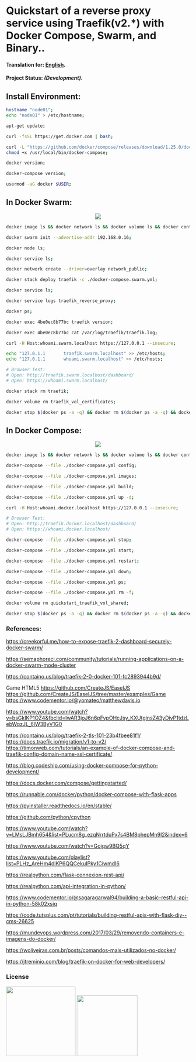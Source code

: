 
# Quickstart of a reverse proxy service using Traefik(v2.*) with Docker Compose, Swarm, and Binary..

#### Translation for: **[English](https://github.com/alisonbuss/quickstart-traefik2/blob/master/README_LANG_EN.md)**.

#### Project Status: *(Development)*.




## Install Environment:

```bash
hostname "node01";
echo "node01" > /etc/hostname;

apt-get update;

curl -fsSL https://get.docker.com | bash;

curl -L "https://github.com/docker/compose/releases/download/1.25.0/docker-compose-$(uname -s)-$(uname -m)" -o /usr/local/bin/docker-compose;
chmod +x /usr/local/bin/docker-compose;

docker version;

docker-compose version;

usermod -aG docker $USER;

```




## In Docker Swarm:

<p align="center">
    <img src="https://github.com/alisonbuss/quickstart-traefik2/raw/master/files/print-swarm.png"/>
</p>


```bash
docker image ls && docker network ls && docker volume ls && docker container ls;

docker swarm init --advertise-addr 192.168.0.16;

docker node ls;

docker service ls;

docker network create --driver=overlay network_public;

docker stack deploy traefik -c ./docker-compose.swarm.yml;

docker service ls;

docker service logs traefik_reverse_proxy;

docker ps;

docker exec 4be0ec8b77bc traefik version;

docker exec 4be0ec8b77bc cat /var/log/traefik/traefik.log;

curl -H Host:whoami.swarm.localhost https://127.0.0.1 --insecure;

echo "127.0.1.1       traefik.swarm.localhost" >> /etc/hosts;
echo "127.0.1.1       whoami.swarm.localhost" >> /etc/hosts;

# Browser Test:
# Open: http://traefik.swarm.localhost/dashboard/
# Open: https://whoami.swarm.localhost/

docker stack rm traefik;

docker volume rm traefik_vol_certificates;

docker stop $(docker ps -a -q) && docker rm $(docker ps -a -q) && docker rmi $(docker images -q) && docker system prune -a;

```




## In Docker Compose:

<p align="center">
    <img src="https://github.com/alisonbuss/quickstart-traefik2/raw/master/files/print-docker-compose.png"/>
</p>


```bash
docker image ls && docker network ls && docker volume ls && docker container ls;

docker-compose --file ./docker-compose.yml config;

docker-compose --file ./docker-compose.yml images;

docker-compose --file ./docker-compose.yml build;

docker-compose --file ./docker-compose.yml up -d;

curl -H Host:whoami.docker.localhost https://127.0.0.1 --insecure;

# Browser Test:
# Open: http://traefik.docker.localhost/dashboard/
# Open: https://whoami.docker.localhost/

docker-compose --file ./docker-compose.yml stop;

docker-compose --file ./docker-compose.yml start;

docker-compose --file ./docker-compose.yml restart;

docker-compose --file ./docker-compose.yml down;

docker-compose --file ./docker-compose.yml ps;

docker-compose --file ./docker-compose.yml rm -f;

docker volume rm quickstart_traefik_vol_shared;

docker stop $(docker ps -a -q) && docker rm $(docker ps -a -q) && docker rmi $(docker images -q) && docker system prune -a;

```






### References:
https://creekorful.me/how-to-expose-traefik-2-dashboard-securely-docker-swarm/

https://semaphoreci.com/community/tutorials/running-applications-on-a-docker-swarm-mode-cluster

https://containo.us/blog/traefik-2-0-docker-101-fc2893944b9d/



Game HTML5
https://github.com/CreateJS/EaselJS
https://github.com/CreateJS/EaselJS/tree/master/examples/Game
https://www.codementor.io/@yomateo/matthewdavis.io


https://www.youtube.com/watch?v=bsGkIKP1OZ4&fbclid=IwAR3joJ6n6pFvpOHcJsy_KXUtginsZ43yDivP1tdzLebWqzJL_6lW3ByV1G0

https://containo.us/blog/traefik-2-tls-101-23b4fbee81f1/
https://docs.traefik.io/migration/v1-to-v2/
https://timonweb.com/tutorials/an-example-of-docker-compose-and-traefik-config-domain-name-ssl-certificate/



https://blog.codeship.com/using-docker-compose-for-python-development/

https://docs.docker.com/compose/gettingstarted/


https://runnable.com/docker/python/docker-compose-with-flask-apps

https://pyinstaller.readthedocs.io/en/stable/

https://github.com/python/cpython

https://www.youtube.com/watch?v=LMsLJBmh654&list=PLucm8g_ezqNrrtduPx7s4BM8phepMn9I2&index=6

https://www.youtube.com/watch?v=Gojqw9BQ5qY

https://www.youtube.com/playlist?list=PLHz_AreHm4dlKP6QQCekuIPky1CiwmdI6


https://realpython.com/flask-connexion-rest-api/

https://realpython.com/api-integration-in-python/

https://www.codementor.io/@sagaragarwal94/building-a-basic-restful-api-in-python-58k02xsiq

https://code.tutsplus.com/pt/tutorials/building-restful-apis-with-flask-diy--cms-26625



https://mundevops.wordpress.com/2017/03/29/removendo-containers-e-imagens-do-docker/

https://woliveiras.com.br/posts/comandos-mais-utilizados-no-docker/



https://jtreminio.com/blog/traefik-on-docker-for-web-developers/


### License

[<img width="190" src="https://raw.githubusercontent.com/alisonbuss/my-licenses/master/files/logo-open-source-550x200px.png">](https://opensource.org/licenses)
[<img width="166" src="https://raw.githubusercontent.com/alisonbuss/my-licenses/master/files/icon-license-mit-500px.png">](https://github.com/alisonbuss/quickstart-traefik2/blob/master/LICENSE)
